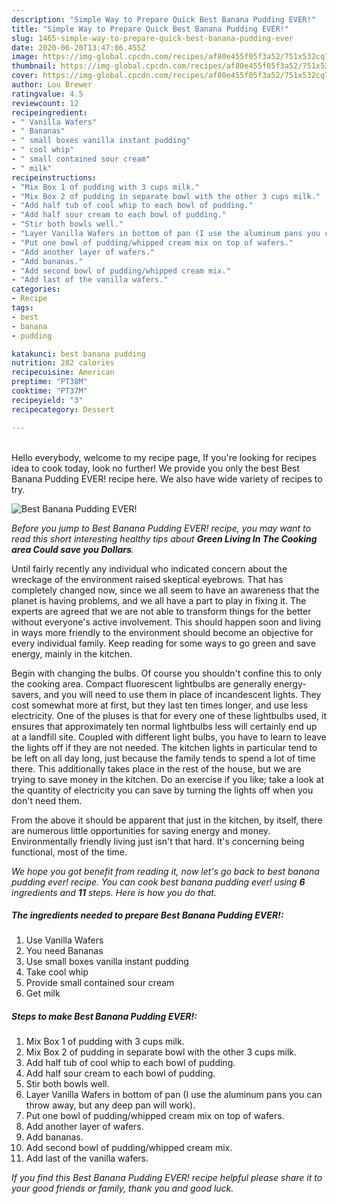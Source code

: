 ```yaml
---
description: "Simple Way to Prepare Quick Best Banana Pudding EVER!"
title: "Simple Way to Prepare Quick Best Banana Pudding EVER!"
slug: 1465-simple-way-to-prepare-quick-best-banana-pudding-ever
date: 2020-06-20T13:47:06.455Z
image: https://img-global.cpcdn.com/recipes/af80e455f05f3a52/751x532cq70/best-banana-pudding-ever-recipe-main-photo.jpg
thumbnail: https://img-global.cpcdn.com/recipes/af80e455f05f3a52/751x532cq70/best-banana-pudding-ever-recipe-main-photo.jpg
cover: https://img-global.cpcdn.com/recipes/af80e455f05f3a52/751x532cq70/best-banana-pudding-ever-recipe-main-photo.jpg
author: Lou Brewer
ratingvalue: 4.5
reviewcount: 12
recipeingredient:
- " Vanilla Wafers"
- " Bananas"
- " small boxes vanilla instant pudding"
- " cool whip"
- " small contained sour cream"
- " milk"
recipeinstructions:
- "Mix Box 1 of pudding with 3 cups milk."
- "Mix Box 2 of pudding in separate bowl with the other 3 cups milk."
- "Add half tub of cool whip to each bowl of pudding."
- "Add half sour cream to each bowl of pudding."
- "Stir both bowls well."
- "Layer Vanilla Wafers in bottom of pan (I use the aluminum pans you can throw away, but any deep pan will work)."
- "Put one bowl of pudding/whipped cream mix on top of wafers."
- "Add another layer of wafers."
- "Add bananas."
- "Add second bowl of pudding/whipped cream mix."
- "Add last of the vanilla wafers."
categories:
- Recipe
tags:
- best
- banana
- pudding

katakunci: best banana pudding 
nutrition: 282 calories
recipecuisine: American
preptime: "PT38M"
cooktime: "PT37M"
recipeyield: "3"
recipecategory: Dessert

---
```

<br>
Hello everybody, welcome to my recipe page, If you're looking for recipes idea to cook today, look no further! We provide you only the best Best Banana Pudding EVER! recipe here. We also have wide variety of recipes to try.
<br>


![Best Banana Pudding EVER!](https://img-global.cpcdn.com/recipes/af80e455f05f3a52/751x532cq70/best-banana-pudding-ever-recipe-main-photo.jpg)

<i>Before you jump to Best Banana Pudding EVER! recipe, you may want to read this short interesting healthy tips about 
<strong>Green Living In The Cooking area Could save you Dollars</strong>.</i>
</br>

Until fairly recently any individual who indicated concern about the wreckage of the environment raised skeptical eyebrows. That has completely changed now, since we all seem to have an awareness that the planet is having problems, and we all have a part to play in fixing it. The experts are agreed that we are not able to transform things for the better without everyone's active involvement. This should happen soon and living in ways more friendly to the environment should become an objective for every individual family. Keep reading for some ways to go green and save energy, mainly in the kitchen.

Begin with changing the bulbs. Of course you shouldn't confine this to only the cooking area. Compact fluorescent lightbulbs are generally energy-savers, and you will need to use them in place of incandescent lights. They cost somewhat more at first, but they last ten times longer, and use less electricity. One of the pluses is that for every one of these lightbulbs used, it ensures that approximately ten normal lightbulbs less will certainly end up at a landfill site. Coupled with different light bulbs, you have to learn to leave the lights off if they are not needed. The kitchen lights in particular tend to be left on all day long, just because the family tends to spend a lot of time there. This additionally takes place in the rest of the house, but we are trying to save money in the kitchen. Do an exercise if you like; take a look at the quantity of electricity you can save by turning the lights off when you don't need them.

From the above it should be apparent that just in the kitchen, by itself, there are numerous little opportunities for saving energy and money. Environmentally friendly living just isn't that hard. It's concerning being functional, most of the time.


<i>We hope you got benefit from reading it, now let's go back to best banana pudding ever! recipe. You can cook best banana pudding ever! using <strong>6</strong> ingredients and <strong>11</strong> steps. Here is how you do that.
</i>

##### The ingredients needed to prepare Best Banana Pudding EVER!:

1. Use  Vanilla Wafers
1. You need  Bananas
1. Use  small boxes vanilla instant pudding
1. Take  cool whip
1. Provide  small contained sour cream
1. Get  milk


##### Steps to make Best Banana Pudding EVER!:

1. Mix Box 1 of pudding with 3 cups milk.
1. Mix Box 2 of pudding in separate bowl with the other 3 cups milk.
1. Add half tub of cool whip to each bowl of pudding.
1. Add half sour cream to each bowl of pudding.
1. Stir both bowls well.
1. Layer Vanilla Wafers in bottom of pan (I use the aluminum pans you can throw away, but any deep pan will work).
1. Put one bowl of pudding/whipped cream mix on top of wafers.
1. Add another layer of wafers.
1. Add bananas.
1. Add second bowl of pudding/whipped cream mix.
1. Add last of the vanilla wafers.


<i>If you find this Best Banana Pudding EVER! recipe helpful please share it to your good friends or family, thank you and good luck.</i>
